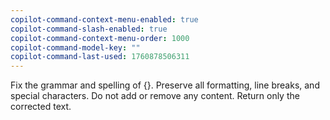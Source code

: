 ```yaml
---
copilot-command-context-menu-enabled: true
copilot-command-slash-enabled: true
copilot-command-context-menu-order: 1000
copilot-command-model-key: ""
copilot-command-last-used: 1760878506311
---
```

Fix the grammar and spelling of {}. Preserve all formatting, line breaks, and special characters. Do not add or remove any content. Return only the corrected text.